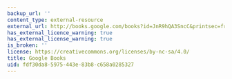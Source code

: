 ```yaml
---
backup_url: ''
content_type: external-resource
external_url: http://books.google.com/books?id=JnR9hQA3SncC&printsec=frontcover
has_external_licence_warning: true
has_external_license_warning: true
is_broken: ''
license: https://creativecommons.org/licenses/by-nc-sa/4.0/
title: Google Books
uid: fdf30da8-5975-443e-83b8-c658a0285327
---
```

